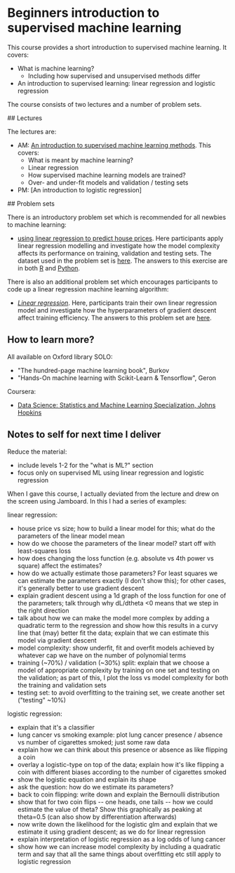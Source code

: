 # Beginners introduction to supervised machine learning
This course provides a short introduction to supervised machine learning. It covers:

- What is machine learning?
  - Including how supervised and unsupervised methods differ
- An introduction to supervised learning: linear regression and logistic regression

The course consists of two lectures and a number of problem sets.

## Lectures

The lectures are:

* AM: [An introduction to supervised machine learning methods](https://htmlpreview.github.io/?https://github.com/ben18785/introduction_to_supervised_ml/blob/main/presentations/intro_to_supervised_ml.html). This covers:
  * What is meant by machine learning?
  * Linear regression
  * How supervised machine learning models are trained?
  * Over- and under-fit models and validation / testing sets
* PM: [An introduction to logistic regression]

## Problem sets

There is an introductory problem set which is recommended for all newbies to machine learning:
- [using linear regression to predict house prices](https://htmlpreview.github.io/?https://github.com/ben18785/introduction_to_ml/blob/main/problem_sets/s_applied_regression.nb.html). Here participants apply linear regression modelling and investigate how the model complexity affects its performance on training, validation and testing sets. The dataset used in the problem set is [here](./problem_sets/data/housing_short.csv). The answers to this exercise are in both [R](https://htmlpreview.github.io/?https://github.com/ben18785/introduction_to_ml/blob/main/problem_sets/answers/s_applied_regression.nb.html) and [Python](https://github.com/ben18785/introduction_to_ml/blob/main/problem_sets/answers/s_applied_regression.ipynb).

There is also an additional problem set which encourages participants to code up a linear regression machine learning algorithm:

- [*Linear regression*](https://htmlpreview.github.io/?https://github.com/ben18785/introduction_to_ml/blob/main/problem_sets/s_linear_regression_problems.nb.html). Here, participants train their own linear regression model and investigate how the hyperparameters of gradient descent affect training efficiency. The answers to this problem set are [here](https://htmlpreview.github.io/?https://github.com/ben18785/introduction_to_ml/blob/main/problem_sets/answers/s_linear_regression_problems_answers.nb.html).


## How to learn more?

All available on Oxford library SOLO:

- "The hundred-page machine learning book", Burkov
- "Hands-On machine learning with Scikit-Learn & Tensorflow", Geron

Coursera:

- [Data Science: Statistics and Machine Learning Specialization, Johns Hopkins](https://www.coursera.org/specializations/data-science-statistics-machine-learning)

## Notes to self for next time I deliver

Reduce the material:

- include levels 1-2 for the "what is ML?" section
- focus only on supervised ML using linear regression and logistic regression

When I gave this course, I actually deviated from the lecture and drew on the screen using Jamboard. In this I had a series of examples:

linear regression:
- house price vs size; how to build a linear model for this; what do the parameters of the linear model mean
- how do we choose the parameters of the linear model? start off with least-squares loss
- how does changing the loss function (e.g. absolute vs 4th power vs square) affect the estimates?
- how do we actually estimate those parameters? For least squares we can estimate the parameters exactly (I don't show this); for other cases, it's generally better to use gradient descent
- explain gradient descent using a 1d graph of the loss function for one of the parameters; talk through why dL/dtheta <0 means that we step in the right direction
- talk about how we can make the model more complex by adding a quadratic term to the regression and show how this results in a curvy line that (may) better fit the data; explain that we can estimate this model via gradient descent
- model complexity: show underfit, fit and overfit models achieved by whatever cap we have on the number of polynomial terms
- training (~70%) / validation (~30%) split: explain that we choose a model of appropriate complexity by training on one set and testing on the validation; as part of this, I plot the loss vs model complexity for both the training and validation sets
- testing set: to avoid overfitting to the training set, we create another set ("testing" ~10%)

logistic regression:
- explain that it's a classifier
- lung cancer vs smoking example: plot lung cancer presence / absence vs number of cigarettes smoked; just some raw data
- explain how we can think about this presence or absence as like flipping a coin
- overlay a logistic-type on top of the data; explain how it's like flipping a coin with different biases according to the number of cigarettes smoked
- show the logistic equation and explain its shape
- ask the question: how do we estimate its parameters?
- back to coin flipping: write down and explain the Bernoulli distribution
- show that for two coin flips -- one heads, one tails -- how we could estimate the value of theta? Show this graphically as peaking at theta=0.5 (can also show by differentiation afterwards)
- now write down the likelihood for the logistic glm and explain that we estimate it using gradient descent; as we do for linear regression
- explain interpretation of logistic regression as a log odds of lung cancer
- show how we can increase model complexity by including a quadratic term and say that all the same things about overfitting etc still apply to logistic regression 
